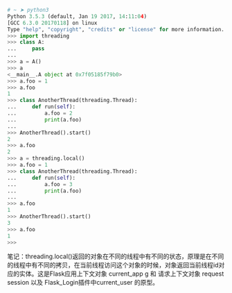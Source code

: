 
```python
# ~ ➤ python3
Python 3.5.3 (default, Jan 19 2017, 14:11:04) 
[GCC 6.3.0 20170118] on linux
Type "help", "copyright", "credits" or "license" for more information.
>>> import threading
>>> class A:
...     pass
... 
>>> a = A()
>>> a
<__main__.A object at 0x7f05185f79b0>
>>> a.foo = 1
>>> a.foo
1
>>> class AnotherThread(threading.Thread):
...     def run(self):
...         a.foo = 2
...         print(a.foo)
... 
>>> AnotherThread().start()
2
>>> a.foo
2
>>> a = threading.local()
>>> a.foo = 1
>>> class AnotherThread(threading.Thread):
...     def run(self):
...         a.foo = 3
...         print(a.foo)
... 
>>> a.foo
1
>>> AnotherThread().start()
3
>>> a.foo
1
>>> 

```
笔记：threading.local()返回的对象在不同的线程中有不同的状态，原理是在不同的线程中有不同的拷贝，在当前线程访问这个对象的时候，对象返回当前线程id对应的实体。这是Flask应用上下文对象 current_app g 和 请求上下文对象 request session 以及 Flask_Login插件中current_user
的原型。

